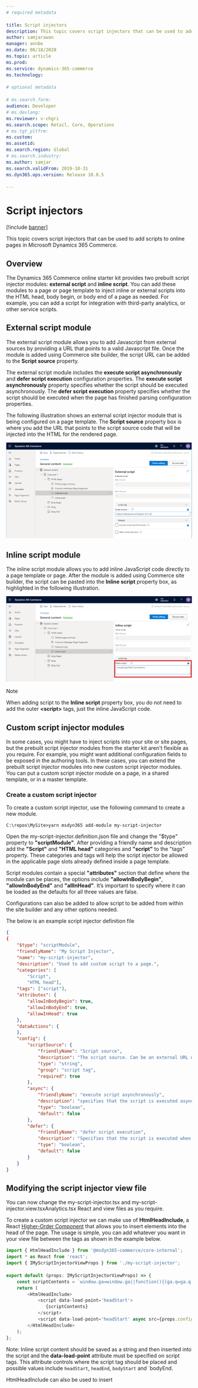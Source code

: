 ```yaml
---
# required metadata

title: Script injectors
description: This topic covers script injectors that can be used to add scripts to online pages in Microsoft Dynamics 365 Commerce.
author: samjarawan
manager: annbe
ms.date: 08/18/2020
ms.topic: article
ms.prod: 
ms.service: dynamics-365-commerce
ms.technology: 

# optional metadata

# ms.search.form: 
audience: Developer
# ms.devlang: 
ms.reviewer: v-chgri
ms.search.scope: Retail, Core, Operations
# ms.tgt_pltfrm: 
ms.custom: 
ms.assetid: 
ms.search.region: Global
# ms.search.industry: 
ms.author: samjar
ms.search.validFrom: 2019-10-31
ms.dyn365.ops.version: Release 10.0.5

---
```

# Script injectors

[!include [banner](../includes/banner.md)]

This topic covers script injectors that can be used to add scripts to online pages in Microsoft Dynamics 365 Commerce.

## Overview

The Dynamics 365 Commerce online starter kit provides two prebuilt script injector modules: **external script** and **inline script**. You can add these modules to a page or page template to inject inline or external scripts into the HTML head, body begin, or body end of a page as needed. For example, you can add a script for integration with third-party analytics, or other service scripts.

## External script module

The external script module allows you to add Javascript from external sources by providing a URL that points to a valid Javascript file. Once the module is added using Commerce site builder, the script URL can be added to the **Script source** property.

The external script module includes the **execute script asynchronously** and **defer script execution** configuration properties. The **execute script asynchronously** property specifies whether the script should be executed asynchronously. The **defer script execution** property specifies whether the script should be executed when the page has finished parsing configuration properties.

The following illustration shows an external script injector module that is being configured on a page template. The **Script source** property box is where you add the URL that points to the script source code that will be injected into the HTML for the rendered page.

![External script module properties in site builder](media/script-injector.png)

## Inline script module

The inline script module allows you to add inline JavaScript code directly to a page template or page. After the module is added using Commerce site builder, the script can be pasted into the **Inline script** property box, as highlighted in the following illustration. 

![Inline script module properties in site builder](media/inline-script-injector.png)

> [!NOTE]
> When adding script to the **Inline script** property box, you do not need to add the outer **\<script\>** tags, just the inline JavaScript code.

## Custom script injector modules

In some cases, you might have to inject scripts into your site or site pages, but the prebuilt script injector modules from the starter kit aren't flexible as you require. For example, you might want additional configuration fields to be exposed in the authoring tools. In these cases, you can extend the prebuilt script injector modules into new custom script injector modules. You can put a custom script injector module on a page, in a shared template, or in a master template.

### Create a custom script injector

To create a custom script injector, use the following command to create a new module. 

```Console
C:\repos\MySite>yarn msdyn365 add-module my-script-injector
```

Open the my-script-injector.definition.json file and change the "$type" property to **"scriptModule"**. After providing a friendly name and description add the **"Script"** and **"HTML head"** categories and **"script"** to the "tags" property.  These categories and tags will help the script injector be allowed in the applicable page slots already defined inside a page template.

Script modules contain a special **"attributes"** section that define where the module can be places, the options include **"allowInBodyBegin"**, **"allowInBodyEnd"** and **"allInHead"**. It’s important to specify where it can be loaded as the defaults for all three values are false.

Configurations can also be added to allow script to be added from within the site builder and any other options needed.  

The below is an example script injector definition file

```json
{
{
    "$type": "scriptModule",
    "friendlyName": "My Script Injector",
    "name": "my-script-injector",
    "description": "Used to add custom script to a page.",
    "categories": [
        "Script",
        "HTML head"],
    "tags": ["script"],
    "attributes": {
        "allowInBodyBegin": true,
        "allowInBodyEnd": true,
        "allowInHead": true
    },
    "dataActions": {        
    },    
    "config": {
        "scriptSource": {
            "friendlyName": "Script source",
            "description": "The script source. Can be an external URL or a relative URL. Relative URLs are resolved from the public folder",
            "type": "string",
            "group": "script tag",
            "required": true
        },
        "async": {
            "friendlyName": "execute script asynchronously",
            "description": "specifies that the script is executed asynchronously",
            "type": "boolean",
            "default": false
        },
        "defer": {
            "friendlyName": "defer script execution",
            "description": "Specifies that the script is executed when the page has finished parsing",
            "type": "boolean",
            "default": false
        }
    }
}
```

## Modifying the script injector view file
You can now change the my-script-injector.tsx and my-script-injector.view.tsxAnalytics.tsx React and view files as you require. 

To create a custom script injector we can make use of **HtmlHeadInclude**, a React [Higher-Order Component](https://reactjs.org/docs/higher-order-components.html) that allows you to insert elements into the head of the page. The usage is simple, you can add whatever you want in your view file between the <HtmlHeadInclude> tags as shown in the example below.

```typescript
import { HtmlHeadInclude } from '@msdyn365-commerce/core-internal';
import * as React from 'react';
import { IMyScriptInjectorViewProps } from './my-script-injector';

export default (props: IMyScriptInjectorViewProps) => {
    const scriptContents = `window.ga=window.ga||function(){(ga.q=ga.q||[]).push(arguments)};ga.l=+new Date;ga('create', 'UA-XXXXX-Y', 'auto');ga('send', 'pageview')`;
    return (
        <HtmlHeadInclude>
            <script data-load-point='headStart'>
               {scriptContents}
            </script>
            <script data-load-point='headStart' async src={props.config.scriptSource} />
        </HtmlHeadInclude>
    );
};
```

Note: Inline script content should be saved as a string and then inserted into the script and the **data-load-point** attribute must be specified on script tags. This attribute controls where the script tag should be placed and possible values include `headStart`, `headEnd`, `bodyStart` and `bodyEnd.

HtmlHeadInclude can also be used to insert <title>, <meta>, <link> and <style> tags into the head of the HTML document. However, unlike scripts, these elements do not need a data-load-point attribute as they will always be placed in the head.

After the custom script injector module is deployed to a Dynamics 365 Commerce environment, it appears in the authoring tools.

## Additional resources

[Online channel extensibility overview](overview.md)
